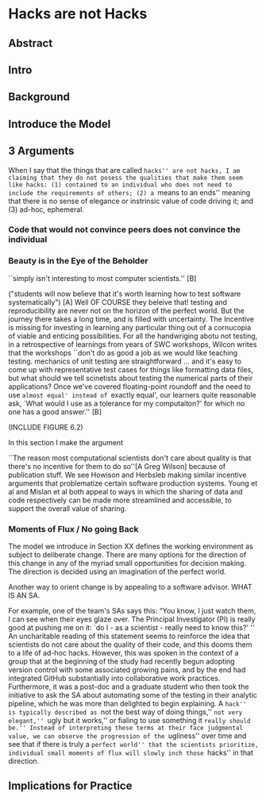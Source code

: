 # Hacks are not Hacks

## Abstract

## Intro

## Background



## Introduce the Model


## 3 Arguments

When I say that the things that are called ``hacks'' are not hacks, I am claiming that they do not posess the qualities that make them seem like hacks: (1) contained to an individual who does not need to include the requirements of others; (2) a ``means to an ends'' meaning that there is no sense of elegance or instrinsic value of code driving it; and (3) ad-hoc, ephemeral.

### Code that would not convince peers does not convince the individual

### Beauty is in the Eye of the Beholder

``simply isn't interesting to most computer scientists.'' [B]

("students will now believe that it's worth learning how to test software systematically") [A] Well OF COURSE they beleive that! testing and reproducibility are never not on the horizon of the perfect world. But the journey there takes a long time, and is filled with uncertainty. The Incentive is missing for investing in learning any particular thing out of a cornucopia of viable and enticing possibilities.
For all the handwriging abotu not testing, in a retrospective of learnings from years of SWC workshops, Wilcon writes that the workshops ``don't do as good a job as we would like teaching testing. mechanics of unit testing are straightforward ... and it's easy to come up with representative test cases for things like formatting data files, but what should we tell scinetists about testing the numerical parts of their applications? Once we've covered floating-point roundoff and the need to use `almost equal' instead of `exactly equal', our learners quite reasonable ask, `What would I use as a tolerance for my computaiton?' for which no one has a good answer.'' [B]


(INCLUDE FIGURE 6.2)

In this section I make the argument

``The reason most computational scientists don't care about quality is that there's no incentive for them to do so''[A Greg Wilson] because of publication stuff. We see Howison and Herbsleb making similar incentive arguments that problematize certain software production systems. Young et al and Mislan et al both appeal to ways in which the sharing of data and code respectively can be made more streamlined and accessible, to support the overall value of sharing.


### Moments of Flux / No going Back

The model we introduce in Section XX defines the working environment as subject to deliberate change. There are many options for the direction of this change in any of the myriad small opportunities for decision making. The direction is decided using an imagination of the perfect world.

Another way to orient change is by appealing to a software advisor. WHAT IS AN SA.

For example, one of the team's SAs says this: “You know, I just watch them, I can see when their eyes glaze over. The Principal Investigator (PI) is really good at pushing me on it: `do I - as a scientist - really need to know this?’ '' An uncharitable reading of this statement seems to reinforce the idea that scientists do not care about the quality of their code, and this dooms them to a life of ad-hoc hacks. However, this was spoken in the context of a group that at the beginning of the study had recently begun adopting version control with some associated growing pains, and by the end had integrated GitHub substantially into collaborative work practices. Furthermore, it was a post-doc and a graduate student who then took the initiative to ask the SA about automating some of the testing in their analytic pipeline, which he was more than delighted to begin explaining. A ``hack''  is typically described as ``not the best way of doing things,'' ``not very elegant,'' ``ugly but it works,'' or fialing to use something it ``really should be.'' Instead of interpreting these terms at their face judgmental value, we can observe the progression of the ``ugliness'' over time and see that if there is truly a ``perfect world'' that the scientists prioritize, individual small moments of flux will slowly inch those ``hacks'' in that  direction.

## Implications for Practice

